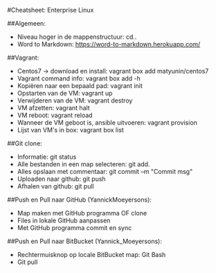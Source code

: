 
#Cheatsheet: Enterprise Linux

##Algemeen:

- Niveau hoger in de mappenstructuur: cd..
- Word to Markdown: https://word-to-markdown.herokuapp.com/

##Vagrant:

- Centos7 -> download en install: vagrant box add matyunin/centos7
- Vagrant command info: vagrant box add -h
- Kopiëren naar een bepaald pad: vagrant init
- Opstarten van de VM: vagrant up
- Verwijderen van de VM: vagrant destroy
- VM afzetten: vagrant halt
- VM reboot: vagrant reload
- Wanneer de VM geboot is, ansible uitvoeren: vagrant provision
- Lijst van VM's in box: vagrant box list


##Git clone:

- Informatie: git status
- Alle bestanden in een map selecteren: git add.
- Alles opslaan met commentaar: git commit –m "Commit msg"
- Uploaden naar github: git push
- Afhalen van github: git pull

##Push en Pull naar GitHub (YannickMoeyersons):
- Map maken met GitHub programma OF clone
- Files in lokale GitHub aanpassen
- Met GitHub programma commit en sync

##Push en Pull naar BitBucket (Yannick_Moeyersons):
- Rechtermuisknop op locale BitBucket map: Git Bash
- Git pull


